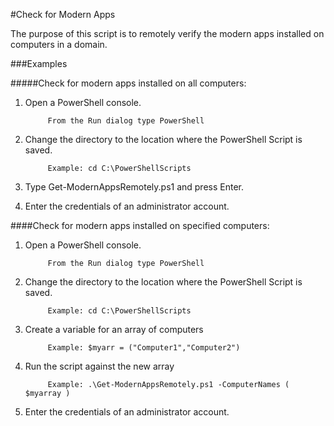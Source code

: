 #Check for Modern Apps

The purpose of this script is to remotely verify the modern apps installed on computers in a domain.

###Examples

#####Check for modern apps installed on all computers:

1. Open a PowerShell console.

            From the Run dialog type PowerShell
            
2. Change the directory to the location where the PowerShell Script is saved.

            Example: cd C:\PowerShellScripts
            
3. Type Get-ModernAppsRemotely.ps1 and press Enter.

4. Enter the credentials of an administrator account.

####Check for modern apps installed on specified computers:

1. Open a PowerShell console.

            From the Run dialog type PowerShell
            
2. Change the directory to the location where the PowerShell Script is saved.

            Example: cd C:\PowerShellScripts
            
3. Create a variable for an array of computers

            Example: $myarr = ("Computer1","Computer2")
            
4. Run the script against the new array

            Example: .\Get-ModernAppsRemotely.ps1 -ComputerNames ( $myarray )
            
5. Enter the credentials of an administrator account.


